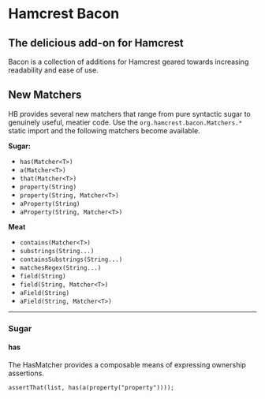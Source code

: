 Hamcrest Bacon
==============

The delicious add-on for Hamcrest
---------------------------------

Bacon is a collection of additions for Hamcrest geared towards increasing readability and ease of use.

New Matchers
------------

HB provides several new matchers that range from pure syntactic sugar to genuinely useful, meatier code. Use the `org.hamcrest.bacon.Matchers.*` static import and the following matchers become available.

**Sugar:**

* `has(Matcher<T>)`
* `a(Matcher<T>)`
* `that(Matcher<T>)`
* `property(String)`
* `property(String, Matcher<T>)`
* `aProperty(String)`
* `aProperty(String, Matcher<T>)`

**Meat**

* `contains(Matcher<T>)`
* `substrings(String...)`
* `containsSubstrings(String...)`
* `matchesRegex(String...)`
* `field(String)`
* `field(String, Matcher<T>)`
* `aField(String)`
* `aField(String, Matcher<T>)`

***

### Sugar

#### has

The HasMatcher provides a composable means of expressing ownership assertions.

    assertThat(list, has(a(property("property"))));
